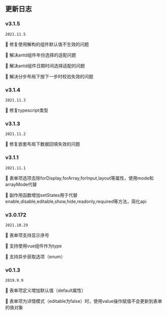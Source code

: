 ## 更新日志

### v3.1.5
<code>2021.11.5</code>

🐛 修复使用解构的组件默认值不生效的问题

🐛 解决antd组件年份选择的适配问题

🐛 解决antd组件日期时间选择适配的问题

🐛 解决分步布局下按下一步时校验失效的问题


### v3.1.4
<code>2021.11.3</code>

🐛 修复typescript类型

### v3.1.3
<code>2021.11.2</code>

🐛 修复嵌套布局下数据回填失效的问题

### v3.1.1

<code>2021.11.1</code>

🌟 表单项选项去除forDisplay,forArray,forInput,layout等属性，使用mode和arrayMode代替

🌟 副作用函数增加setStates用于代替enable,disable,editable,show,hide,readonly,required等方法，简化api

### v3.0.172

<code>2021.10.29</code>

🌟 表单项支持显示序号

🌟 支持使用vue组件作为type

🌟 支持异步获取选项（enum）


### v0.1.3

<code>2019.9.9</code>

🌟 表单项定义增加默认值（default属性）

🌟 表单项为详情模式（editable为false）时，使用value操作赋值不会更新到表单的值对象

